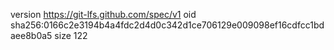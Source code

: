 version https://git-lfs.github.com/spec/v1
oid sha256:0166c2e3194b4a4fdc2d4d0c342d1ce706129e009098ef16cdfcc1bdaee8b0a5
size 122
